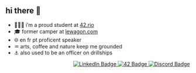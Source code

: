 ## hi there 👋
- 👨🏻‍💻 i’m a proud student at [42.rio](www.42.rio)
- 🎓 former camper at [lewagon.com](https://www.lewagon.com)
- 🌐 en fr pt proficent speaker
- ♒️ arts, coffee and nature keep me grounded
- ⚓️ also used to be an officer on drillships
<div id="links" align="right">
  <a href="https://www.linkedin.com/in/bspinheiro/">
    <img src="https://img.shields.io/badge/LinkedIn-blue?style=for-the-badge&logo=linkedin&logoColor=white" alt="LinkedIn Badge"/>
  </a>
  <a href="https://profile.intra.42.fr/users/bda-silv">
    <img src="https://img.shields.io/badge/|rio-gray?style=for-the-badge&logo=42" alt="42 Badge"/>
  </a>
  <a href="https://discord.com/users/870974914990059620">
    <img src="https://img.shields.io/badge/Discord-blue?style=for-the-badge&logo=discord&logoColor=white" alt="Discord Badge"/>
  </a>
</div>
</div>
<!--
**bspinheiro/bspinheiro** is a ✨ _special_ ✨ repository because its `README.md` (this file) appears on your GitHub profile.

Here are some ideas to get you started:

- 🔭 I’m currently working on ...
- 🌱 I’m currently learning ...
- 👯 I’m looking to collaborate on ...
- 🤔 I’m looking for help with ...
- 💬 Ask me about ...
- 📫 How to reach me: ...
- 😄 Pronouns: ...
- ⚡ Fun fact: ...
-->
